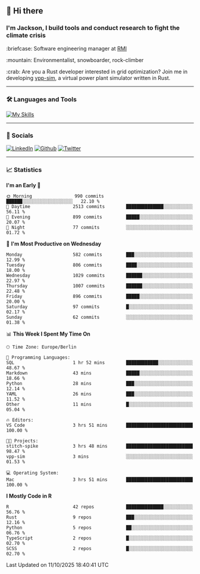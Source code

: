 ## :wave: Hi there
### I'm Jackson, I build tools and conduct research to fight the climate crisis
<p> :briefcase: Software engineering manager at <a href="https://rmi.org/" alt="RMI">RMI</a></p>
<p> :mountain: Environmentalist, snowboarder, rock-climber</p>
<p> :crab: Are you a Rust developer interested in grid optimization? Join me in developing <a href="https://github.com/jdhoffa/vpp-sim" alt="vpp-sim">vpp-sim</a>, a virtual power plant simulator written in Rust.</p>

---

### :hammer_and_wrench: Languages and Tools

[![My Skills](https://skillicons.dev/icons?i=r,python,rust,docker,js,ts,neovim,azure,postgresql,react,html,css&perline=6&theme=dark)](https://skillicons.dev)

---

### :iphone: Socials

[![LinkedIn](https://skillicons.dev/icons?i=linkedin&theme=dark)](https://www.linkedin.com/in/jackson-hoffart/) 
[![Github](https://skillicons.dev/icons?i=github&theme=dark)](https://github.com/jdhoffa) 
[![Twitter](https://skillicons.dev/icons?i=twitter&theme=dark)](https://twitter.com/jdhoffart) 

---

### :chart_with_upwards_trend: Statistics

 
<!--START_SECTION:waka-->
**I'm an Early 🐤** 

```text
🌞 Morning                990 commits         ██████░░░░░░░░░░░░░░░░░░░   22.10 % 
🌆 Daytime                2513 commits        ██████████████░░░░░░░░░░░   56.11 % 
🌃 Evening                899 commits         █████░░░░░░░░░░░░░░░░░░░░   20.07 % 
🌙 Night                  77 commits          ░░░░░░░░░░░░░░░░░░░░░░░░░   01.72 % 
```
📅 **I'm Most Productive on Wednesday** 

```text
Monday                   582 commits         ███░░░░░░░░░░░░░░░░░░░░░░   12.99 % 
Tuesday                  806 commits         ████░░░░░░░░░░░░░░░░░░░░░   18.00 % 
Wednesday                1029 commits        ██████░░░░░░░░░░░░░░░░░░░   22.97 % 
Thursday                 1007 commits        ██████░░░░░░░░░░░░░░░░░░░   22.48 % 
Friday                   896 commits         █████░░░░░░░░░░░░░░░░░░░░   20.00 % 
Saturday                 97 commits          █░░░░░░░░░░░░░░░░░░░░░░░░   02.17 % 
Sunday                   62 commits          ░░░░░░░░░░░░░░░░░░░░░░░░░   01.38 % 
```


📊 **This Week I Spent My Time On** 

```text
🕑︎ Time Zone: Europe/Berlin

💬 Programming Languages: 
SQL                      1 hr 52 mins        ████████████░░░░░░░░░░░░░   48.67 % 
Markdown                 43 mins             █████░░░░░░░░░░░░░░░░░░░░   18.66 % 
Python                   28 mins             ███░░░░░░░░░░░░░░░░░░░░░░   12.14 % 
YAML                     26 mins             ███░░░░░░░░░░░░░░░░░░░░░░   11.52 % 
Other                    11 mins             █░░░░░░░░░░░░░░░░░░░░░░░░   05.04 % 

🔥 Editors: 
VS Code                  3 hrs 51 mins       █████████████████████████   100.00 % 

🐱‍💻 Projects: 
stitch-spike             3 hrs 48 mins       █████████████████████████   98.47 % 
vpp-sim                  3 mins              ░░░░░░░░░░░░░░░░░░░░░░░░░   01.53 % 

💻 Operating System: 
Mac                      3 hrs 51 mins       █████████████████████████   100.00 % 
```

**I Mostly Code in R** 

```text
R                        42 repos            ██████████████░░░░░░░░░░░   56.76 % 
Rust                     9 repos             ███░░░░░░░░░░░░░░░░░░░░░░   12.16 % 
Python                   5 repos             ██░░░░░░░░░░░░░░░░░░░░░░░   06.76 % 
TypeScript               2 repos             █░░░░░░░░░░░░░░░░░░░░░░░░   02.70 % 
SCSS                     2 repos             █░░░░░░░░░░░░░░░░░░░░░░░░   02.70 % 
```




 Last Updated on 11/10/2025 18:40:41 UTC
<!--END_SECTION:waka-->
